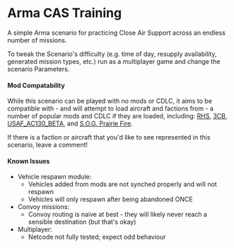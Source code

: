 # Arma CAS Training

A simple Arma scenario for practicing Close Air Support across an endless number of missions.

To tweak the Scenario's difficulty (e.g. time of day, resupply availability, generated mission types, etc.) run as a multiplayer game and change the scenario Parameters.

#### Mod Compatability
While this scenario can be played with no mods or CDLC, it aims to be compatible with - and will attempt to load aircraft and factions from - a number of popular mods and CDLC if they are loaded, including: [RHS](https://steamcommunity.com/workshop/filedetails/?id=843770737), [3CB](https://steamcommunity.com/workshop/filedetails/?id=909680404), [USAF_AC130_BETA](https://steamcommunity.com/workshop/filedetails/?id=2226368165), and [S.O.G. Prairie Fire](https://store.steampowered.com/app/1227700/Arma_3_Creator_DLC_SOG_Prairie_Fire/).

If there is a faction or aircraft that you'd like to see represented in this scenario, leave a comment!

#### Known Issues
* Vehicle respawn module:
  - Vehicles added from mods are not synched properly and will not respawn
  - Vehicles will only respawn after being abandoned ONCE
* Convoy missions:
  - Convoy routing is naive at best - they will likely never reach a sensible destination (but that's okay)
* Multiplayer:
  - Netcode not fully tested; expect odd behaviour
